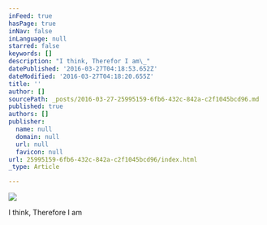 ```yaml
---
inFeed: true
hasPage: true
inNav: false
inLanguage: null
starred: false
keywords: []
description: "I think, Therefor I am\_"
datePublished: '2016-03-27T04:18:53.652Z'
dateModified: '2016-03-27T04:18:20.655Z'
title: ''
author: []
sourcePath: _posts/2016-03-27-25995159-6fb6-432c-842a-c2f1045bcd96.md
published: true
authors: []
publisher:
  name: null
  domain: null
  url: null
  favicon: null
url: 25995159-6fb6-432c-842a-c2f1045bcd96/index.html
_type: Article

---
```

![](https://the-grid-user-content.s3-us-west-2.amazonaws.com/98307215-cbc5-4257-bfb1-bc080a25f5a3.jpg)

I think, Therefore I am
